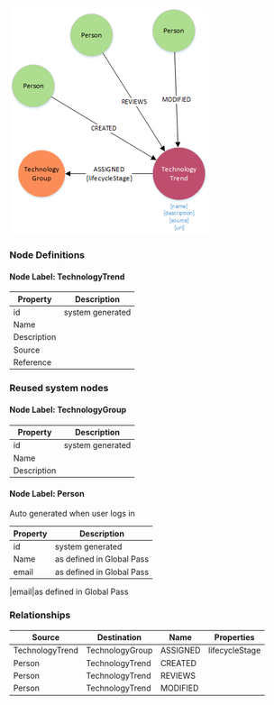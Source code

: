 ![TechModel](../images/TechTrendMetaModel.png)


### **Node Definitions**

#### Node Label: TechnologyTrend

|Property|Description|
|----|----|
|id|system generated
|Name |
|Description  
|Source
|Reference

### Reused system nodes

#### Node Label: TechnologyGroup

|Property|Description|
|----|----|
|id|system generated
|Name |
|Description  

#### Node Label: Person

Auto generated when user logs in

|Property|Description|
|----|----|
|id|system generated
|Name|as defined in Global Pass
|email|as defined in Global Pass


|email|as defined in Global Pass

### Relationships

|Source|Destination|Name|Properties|
|----|----|----|----|
|TechnologyTrend|TechnologyGroup|ASSIGNED|lifecycleStage
|Person|TechnologyTrend|CREATED
|Person|TechnologyTrend|REVIEWS
|Person|TechnologyTrend|MODIFIED